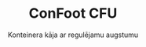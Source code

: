 ---
title: "ConFoot CFU"
subtitle: "Konteinera kāja ar regulējamu augstumu"
mainImage: "/images/products/confoot-leg-cfu-main.jpg"
gallery:
  - "/images/products/confoot-leg-cfu-1.jpg"
  - "/images/products/confoot-leg-cfu-2.jpg"
  - "/images/products/confoot-leg-cfu-3.jpg"
shortDescription: "ConFoot CFU ir augstumu regulējama konteinera kāja, kas ļauj pielāgot konteinera augstumu no zemes līmeņa līdz 1,5 metriem, kam nav nepieciešams papildu aprīkojums konteinera apstrādei."
technicalDescription: "ConFoot CFU izgatavots no augstas kvalitātes tērauda un aprīkots ar mūsu patentēto bloķēšanas mehānismu drošai stiprināšanai uz konteinera stūrveida stiprinājumiem. Tas nodrošina elastīgu konteineru izmantošanu dažādos vidēs un dažādiem mērķiem."
videoID: "HDhFIRA-oZU"
faq:
  - question: "Kas ir ConFoot CFU?"
    answer: |
      ConFoot CFU ir augstumu regulējama konteinera kāja, kas ļauj pielāgot konteinera augstumu no zemes līmeņa līdz 1,5 metriem, kam nav nepieciešams papildu aprīkojums konteinera apstrādei.
  - question: "Kā darbojas ConFoot CFU?"
    answer: |
      ConFoot CFU tiek piestiprināts tieši pie konteinera stūrveida stiprinājumiem, nodrošinot stabilu pamatu ielādei, izkraušanai un pagaidu uzglabāšanai. Tā regulējams dizains nodrošina elastību, novietojot konteinerus optimālā augstumā atbilstoši jūsu vajadzībām. Sistēma sastāv no vairākiem elementiem, kuru individuālais svars nepārsniedz 25 kg, padarot to viegli pārvaldāmu operātoriem, savukārt kopējais kāju svars, kad salikts, ir 46 kg. Vienkāršais stiprināšanas mehānisms ļauj ātri uzstādīt un noņemt ierīci, būtiski samazinot laiku un resursus, kas nepieciešami konteinera apstrādes operācijām.
specifications:
  - name: "Svars"
    value: "46 kg, kad salikts (atsevišķa detaļa svars mazāks par 25 kg)"
  - name: "Slodzes kapacitāte"
    value: "20 tonnas"
  - name: "Regulēšanas diapazons"
    value: "0–1500 mm"
  - name: "Materials"
    value: "Augstas kvalitātes tērauds"
price: "6.300 EUR"
priceVAT: "7.623 EUR"
pricingNotes: "Pieejamas apjoma atlaides. Sazinieties ar mums individuālo piedāvājumu saņemšanai."
buyLink: "/contact"
howToUse: |
  1. Novietojiet CFU zem konteinera stūra
  2. Aktivizējiet bloķēšanas mehānismu
  3. Pielāgojiet augstumu pēc vajadzības (no zemes līmeņa līdz virs metra)
  4. Pārbaudiet drošu stiprināšanu
  5. Atkārtojiet visos nepieciešamajos stūros
benefits:
  - title: "Nav nepieciešams papildu aprīkojums"
    description: "Veiciet pilnu konteinera apstrādi, izmantojot tikai CFU konteineru kājas, kas novērš vajadzību pēc smaga aprīkojuma."
  - title: "Augstuma regulēšana"
    description: "Viegli pielāgojiet konteinera augstumu no zemes līmeņa līdz virs metra (0–1500 mm)."
  - title: "Pārvaldāms svars"
    description: "Sastāv no vairākām detaļām, kuru individuālais svars ir mazāks par 25 kg, padarot to viegli pārvaldāmu."
  - title: "Daudzpusīgs pielietojums"
    description: "Piemērots dažādām nozarēm, tostarp transporta uzņēmumiem, aizsardzības spēkiem, ražošanas objektiem, mazumtirdzniecības ķēdēm, ostām un humanitārajai palīdzībai."
  - title: "Elastīga izmantošana"
    description: "Ļauj elastīgi izmantot konteinerus dažādos vidēs un dažādiem mērķiem."
  - title: "Optimizēta darbplūsma"
    description: "Vienkāršo konteinera apstrādes procesus, uzlabojot operacionālo efektivitāti."
articleContent: |
  ## Kas ir ConFoot CFU?
  
  ConFoot CFU ir risinājums ar regulējamu augstumu konteinera kājā, kas nodrošina maksimālu daudzpusību un elastību konteinera apstrādē. Šī inovatīvā sistēma ļauj pielāgot konteinera augstumu no zemes līmeņa līdz virs metra (0–1500 mm), bez nepieciešamības pēc papildu aprīkojuma. CFU modelis izceļas ar spēju darbot ar standarta kravas konteineriem dažādos vidēs un dažādiem mērķiem, padarot to par ideālu izvēli uzņēmumiem no vairākām nozarēm.
  
  ## Kā tas darbojas
  
  ConFoot CFU tiek piestiprināts tieši pie konteinera stūrveida stiprinājumiem, nodrošinot stabilu pamatu ielādei, izkraušanai un pagaidu uzglabāšanai. Tā regulējams dizains nodrošina elastību, novietojot konteinerus optimālā augstumā atbilstoši jūsu vajadzībām. Sistēma sastāv no vairākiem elementiem, kuru individuālais svars nepārsniedz 25 kg, padarot to viegli pārvaldāmu operātoriem, savukārt kopējais kāju svars, kad salikts, ir 46 kg. Vienkāršais stiprināšanas mehānisms ļauj ātri uzstādīt un noņemt ierīci, būtiski samazinot laiku un resursus, kas nepieciešami konteinera apstrādes operācijām.
  
  ## ConFoot CFU pielietojums
  
  ### Transporta uzņēmumi
  ConFoot CFU izceļas transporta operācijās, kur nepieciešama augstuma regulēšana un elastība. Transporta uzņēmumi var izmantot CFU kājas, lai viegli ielādētu, izkrautu un novietotu konteinerus, bez papildu smaga aprīkojuma, tādējādi samazinot operacionālās izmaksas un atkarību no specializēta aprīkojuma.
  
  ### Aizsardzības spēki
  Aizsardzības spēkiem CFU nodrošina pārnesamu un daudzpusīgu risinājumu ātrai konteinera bāzētu iekārtu izvietošanai dažādos reljefa un vides apstākļos. Augstuma regulēšanas iespēja ļauj optimāli novietot pat nevienmērīgā virsmā.
  
  ### Ražošanas objekti
  Ražošanas objekti gūst labumu no CFU spējām radīt elastīgus ražošanas plānojumus ar regulējamu konteinera augstumu. Nodrošinot, ka konteineri tiek precīzi izvietoti vajadzīgajā vietā un atbilstošā augstumā, sistēma veicina efektīvu ražošanas plūsmu un krājumu pārvaldību.
  
  ### Mazumtirdzniecības ķēdes
  Mazumtirdzniecības operācijas var izmantot CFU kājas pagaidu vai sezonāliem uzglabāšanas risinājumiem, ar iespēju pielāgot konteinera augstumu atbilstoši ielādes dokiem vai citiem infrastruktūras prasībām.
  
  ### Osti
  Ostu vidē CFU nodrošina elastību konteinera apstrādē un pagaidu uzglabāšanā, ļaujot efektīvi izmantot telpu un resursus, bez pilnīgas atkarības no smaga krāvēju aprīkojuma.
  
  ### Humanitārā palīdzība
  Humanitārās palīdzības operācijām CFU piedāvā praktisku risinājumu ātrai konteinera bāzētu iekārtu izvietošanai izaicinošos apstākļos, ar iespēju regulēt augstumu, pielāgojoties dažādu reljefa veidu un operatīvajām prasībām.
  
  ## ConFoot CFU priekšrocības
  
  ### Nav nepieciešams papildu aprīkojums
  CFU novērš vajadzību pēc cormiprēm, skrejceļiem vai cita smaga aprīkojuma konteinera apstrādei, tādējādi samazinot operacionālās izmaksas un atkarību no specializēta aprīkojuma.
  
  ### Augstuma regulēšanas iespēja
  Ar regulēšanas diapazonu no 0 līdz 1500 mm, CFU nodrošina nepārspējamu elastību konteineru izvietošanā optimālā augstumā dažādiem pielietojumiem un vidēm.
  
  ### Pārvaldāms svars
  Neskatoties uz tā robusto konstrukciju un 20 tonnu slodzes kapacitāti, CFU ir izstrādāts ar operatoru ērtības prātā. Atsevišķu elementu svars nepārsniedz 25 kg, kas padara tā salikšanu un novietošanu vieglu.
  
  ### Daudzpusīgas pielietojuma iespējas
  CFU dizains padara to piemērotu plašam nozares un pielietojumu lokam, sākot no loģistikas un ražošanas līdz aizsardzībai un humanitārajai palīdzībai.
  
  ### Darbības elastība
  Nodrošinot, ka konteineri var tikt izmantoti dažādos vidēs un dažādiem mērķiem, CFU paplašina standarta kravas konteineru lietošanas iespējas, pārsniedzot tradicionālās transporta un uzglabāšanas funkcijas.
  
  ## Tehniskās specifikācijas
  
  - Slodzes kapacitāte: 20 tonnas
  - Kopējais svars: 46 kg, kad salikts
  - Atsevišķu komponentu svars: atsevišķi mazāk par 25 kg
  - Regulēšanas diapazons: 0–1500 mm
  - Materials: Augstas kvalitātes tērauds ar izturīgu apdari
  - Saderība: Standarta konteinera stūrveida stiprinājumi
  
  ConFoot CFU ir nozīmīgs solis uz priekšu konteinera apstrādes tehnoloģijā, piedāvājot risinājumu, kas apvieno augstuma regulējamību, daudzpusību un operatīvo vienkāršību vienā produktā.
---